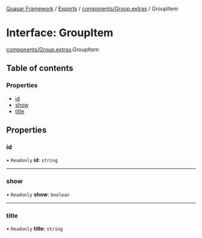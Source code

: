 [Quasar Framework](../index.md) / [Exports](../modules.md) / [components/Group.extras](../modules/components_Group_extras.md) / GroupItem

# Interface: GroupItem

[components/Group.extras](../modules/components_Group_extras.md).GroupItem

## Table of contents

### Properties

- [id](components_Group_extras.GroupItem.md#id)
- [show](components_Group_extras.GroupItem.md#show)
- [title](components_Group_extras.GroupItem.md#title)

## Properties

### id

• `Readonly` **id**: `string`

___

### show

• `Readonly` **show**: `boolean`

___

### title

• `Readonly` **title**: `string`
